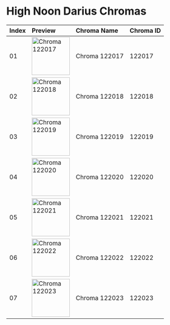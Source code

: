 # High Noon Darius Chromas

| Index | Preview | Chroma Name | Chroma ID |
|:---|:---|:---|:---|
| 01 | <img src='https://raw.communitydragon.org/latest/plugins/rcp-be-lol-game-data/global/default/v1/champion-chroma-images/122/122017.png' alt='Chroma 122017' width='100'> | Chroma 122017 | 122017 |
| 02 | <img src='https://raw.communitydragon.org/latest/plugins/rcp-be-lol-game-data/global/default/v1/champion-chroma-images/122/122018.png' alt='Chroma 122018' width='100'> | Chroma 122018 | 122018 |
| 03 | <img src='https://raw.communitydragon.org/latest/plugins/rcp-be-lol-game-data/global/default/v1/champion-chroma-images/122/122019.png' alt='Chroma 122019' width='100'> | Chroma 122019 | 122019 |
| 04 | <img src='https://raw.communitydragon.org/latest/plugins/rcp-be-lol-game-data/global/default/v1/champion-chroma-images/122/122020.png' alt='Chroma 122020' width='100'> | Chroma 122020 | 122020 |
| 05 | <img src='https://raw.communitydragon.org/latest/plugins/rcp-be-lol-game-data/global/default/v1/champion-chroma-images/122/122021.png' alt='Chroma 122021' width='100'> | Chroma 122021 | 122021 |
| 06 | <img src='https://raw.communitydragon.org/latest/plugins/rcp-be-lol-game-data/global/default/v1/champion-chroma-images/122/122022.png' alt='Chroma 122022' width='100'> | Chroma 122022 | 122022 |
| 07 | <img src='https://raw.communitydragon.org/latest/plugins/rcp-be-lol-game-data/global/default/v1/champion-chroma-images/122/122023.png' alt='Chroma 122023' width='100'> | Chroma 122023 | 122023 |
